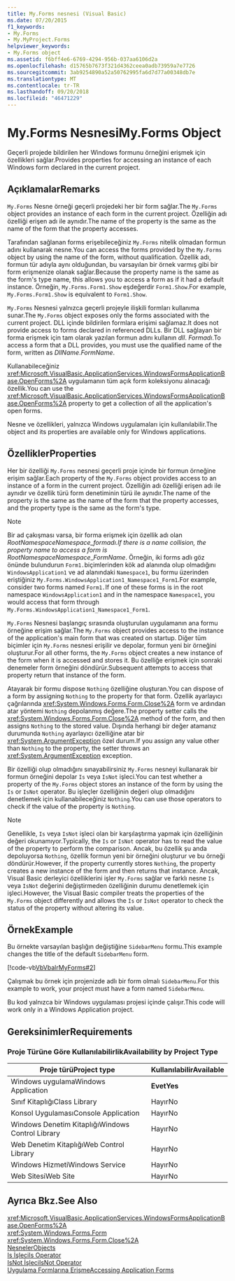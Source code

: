 ```yaml
---
title: My.Forms nesnesi (Visual Basic)
ms.date: 07/20/2015
f1_keywords:
- My.Forms
- My.MyProject.Forms
helpviewer_keywords:
- My.Forms object
ms.assetid: f6bff4e6-6769-4294-956b-037aa6106d2a
ms.openlocfilehash: d15765b7673f321d4362ceea0adb73959a7e7726
ms.sourcegitcommit: 3ab9254890a52a50762995fa6d7d77a00348db7e
ms.translationtype: MT
ms.contentlocale: tr-TR
ms.lasthandoff: 09/20/2018
ms.locfileid: "46471229"
---
```

# <a name="myforms-object"></a><span data-ttu-id="2d3cd-102">My.Forms Nesnesi</span><span class="sxs-lookup"><span data-stu-id="2d3cd-102">My.Forms Object</span></span>
<span data-ttu-id="2d3cd-103">Geçerli projede bildirilen her Windows formunu örneğini erişmek için özellikleri sağlar.</span><span class="sxs-lookup"><span data-stu-id="2d3cd-103">Provides properties for accessing an instance of each Windows form declared in the current project.</span></span>  
  
## <a name="remarks"></a><span data-ttu-id="2d3cd-104">Açıklamalar</span><span class="sxs-lookup"><span data-stu-id="2d3cd-104">Remarks</span></span>  
 <span data-ttu-id="2d3cd-105">`My.Forms` Nesne örneği geçerli projedeki her bir form sağlar.</span><span class="sxs-lookup"><span data-stu-id="2d3cd-105">The `My.Forms` object provides an instance of each form in the current project.</span></span> <span data-ttu-id="2d3cd-106">Özelliğin adı özelliği erişen adı ile aynıdır.</span><span class="sxs-lookup"><span data-stu-id="2d3cd-106">The name of the property is the same as the name of the form that the property accesses.</span></span>   
  
 <span data-ttu-id="2d3cd-107">Tarafından sağlanan forms erişebileceğiniz `My.Forms` nitelik olmadan formun adını kullanarak nesne.</span><span class="sxs-lookup"><span data-stu-id="2d3cd-107">You can access the forms provided by the `My.Forms` object by using the name of the form, without qualification.</span></span> <span data-ttu-id="2d3cd-108">Özellik adı, formun tür adıyla aynı olduğundan, bu varsayılan bir örnek varmış gibi bir form erişmenize olanak sağlar.</span><span class="sxs-lookup"><span data-stu-id="2d3cd-108">Because the property name is the same as the form's type name, this allows you to access a form as if it had a default instance.</span></span> <span data-ttu-id="2d3cd-109">Örneğin, `My.Forms.Form1.Show` eşdeğerdir `Form1.Show`.</span><span class="sxs-lookup"><span data-stu-id="2d3cd-109">For example, `My.Forms.Form1.Show` is equivalent to `Form1.Show`.</span></span>  
  
 <span data-ttu-id="2d3cd-110">`My.Forms` Nesnesi yalnızca geçerli projeyle ilişkili formları kullanıma sunar.</span><span class="sxs-lookup"><span data-stu-id="2d3cd-110">The `My.Forms` object exposes only the forms associated with the current project.</span></span> <span data-ttu-id="2d3cd-111">DLL içinde bildirilen formlara erişimi sağlamaz.</span><span class="sxs-lookup"><span data-stu-id="2d3cd-111">It does not provide access to forms declared in referenced DLLs.</span></span> <span data-ttu-id="2d3cd-112">Bir DLL sağlayan bir forma erişmek için tam olarak yazılan formun adını kullanın *dll*. *Formadı*.</span><span class="sxs-lookup"><span data-stu-id="2d3cd-112">To access a form that a DLL provides, you must use the qualified name of the form, written as *DllName*.*FormName*.</span></span>  
  
 <span data-ttu-id="2d3cd-113">Kullanabileceğiniz <xref:Microsoft.VisualBasic.ApplicationServices.WindowsFormsApplicationBase.OpenForms%2A> uygulamanın tüm açık form koleksiyonu alınacağı özellik.</span><span class="sxs-lookup"><span data-stu-id="2d3cd-113">You can use the <xref:Microsoft.VisualBasic.ApplicationServices.WindowsFormsApplicationBase.OpenForms%2A> property to get a collection of all the application's open forms.</span></span>  
  
 <span data-ttu-id="2d3cd-114">Nesne ve özellikleri, yalnızca Windows uygulamaları için kullanılabilir.</span><span class="sxs-lookup"><span data-stu-id="2d3cd-114">The object and its properties are available only for Windows applications.</span></span>  
  
## <a name="properties"></a><span data-ttu-id="2d3cd-115">Özellikler</span><span class="sxs-lookup"><span data-stu-id="2d3cd-115">Properties</span></span>  
 <span data-ttu-id="2d3cd-116">Her bir özelliği `My.Forms` nesnesi geçerli proje içinde bir formun örneğine erişim sağlar.</span><span class="sxs-lookup"><span data-stu-id="2d3cd-116">Each property of the `My.Forms` object provides access to an instance of a form in the current project.</span></span> <span data-ttu-id="2d3cd-117">Özelliğin adı özelliği erişen adı ile aynıdır ve özellik türü form denetiminin türü ile aynıdır.</span><span class="sxs-lookup"><span data-stu-id="2d3cd-117">The name of the property is the same as the name of the form that the property accesses, and the property type is the same as the form's type.</span></span>  
  
> [!NOTE]
>  <span data-ttu-id="2d3cd-118">Bir ad çakışması varsa, bir forma erişmek için özellik adı olan *RootNamespace*_*Namespace*\_*formadı*.</span><span class="sxs-lookup"><span data-stu-id="2d3cd-118">If there is a name collision, the property name to access a form is *RootNamespace*_*Namespace*\_*FormName*.</span></span> <span data-ttu-id="2d3cd-119">Örneğin, iki forms adlı göz önünde bulundurun `Form1.`biçimlerinden kök ad alanında olup olmadığını `WindowsApplication1` ve ad alanındaki `Namespace1`, bu formu üzerinden eriştiğiniz `My.Forms.WindowsApplication1_Namespace1_Form1`.</span><span class="sxs-lookup"><span data-stu-id="2d3cd-119">For example, consider two forms named `Form1.`If one of these forms is in the root namespace `WindowsApplication1` and in the namespace `Namespace1`, you would access that form through `My.Forms.WindowsApplication1_Namespace1_Form1`.</span></span>  
  
 <span data-ttu-id="2d3cd-120">`My.Forms` Nesnesi başlangıç sırasında oluşturulan uygulamanın ana formu örneğine erişim sağlar.</span><span class="sxs-lookup"><span data-stu-id="2d3cd-120">The `My.Forms` object provides access to the instance of the application's main form that was created on startup.</span></span> <span data-ttu-id="2d3cd-121">Diğer tüm biçimler için `My.Forms` nesnesi erişilir ve depolar, formun yeni bir örneğini oluşturur.</span><span class="sxs-lookup"><span data-stu-id="2d3cd-121">For all other forms, the `My.Forms` object creates a new instance of the form when it is accessed and stores it.</span></span> <span data-ttu-id="2d3cd-122">Bu özelliğe erişmek için sonraki denemeler form örneğini döndürür.</span><span class="sxs-lookup"><span data-stu-id="2d3cd-122">Subsequent attempts to access that property return that instance of the form.</span></span>  
  
 <span data-ttu-id="2d3cd-123">Atayarak bir formu dispose `Nothing` özelliğine oluşturan.</span><span class="sxs-lookup"><span data-stu-id="2d3cd-123">You can dispose of a form by assigning `Nothing` to the property for that form.</span></span> <span data-ttu-id="2d3cd-124">Özellik ayarlayıcı çağrılarında <xref:System.Windows.Forms.Form.Close%2A> form ve ardından atar yöntemi `Nothing` depolanmış değere.</span><span class="sxs-lookup"><span data-stu-id="2d3cd-124">The property setter calls the <xref:System.Windows.Forms.Form.Close%2A> method of the form, and then assigns `Nothing` to the stored value.</span></span> <span data-ttu-id="2d3cd-125">Dışında herhangi bir değer atamanız durumunda `Nothing` ayarlayıcı özelliğine atar bir <xref:System.ArgumentException> özel durum.</span><span class="sxs-lookup"><span data-stu-id="2d3cd-125">If you assign any value other than `Nothing` to the property, the setter throws an <xref:System.ArgumentException> exception.</span></span>  
  
 <span data-ttu-id="2d3cd-126">Bir özelliği olup olmadığını sınayabilirsiniz `My.Forms` nesneyi kullanarak bir formun örneğini depolar `Is` veya `IsNot` işleci.</span><span class="sxs-lookup"><span data-stu-id="2d3cd-126">You can test whether a property of the `My.Forms` object stores an instance of the form by using the `Is` or `IsNot` operator.</span></span> <span data-ttu-id="2d3cd-127">Bu işleçler özelliğinin değeri olup olmadığını denetlemek için kullanabileceğiniz `Nothing`.</span><span class="sxs-lookup"><span data-stu-id="2d3cd-127">You can use those operators to check if the value of the property is `Nothing`.</span></span>  
  
> [!NOTE]
>  <span data-ttu-id="2d3cd-128">Genellikle, `Is` veya `IsNot` işleci olan bir karşılaştırma yapmak için özelliğinin değeri okunamıyor.</span><span class="sxs-lookup"><span data-stu-id="2d3cd-128">Typically, the `Is` or `IsNot` operator has to read the value of the property to perform the comparison.</span></span> <span data-ttu-id="2d3cd-129">Ancak, bu özellik şu anda depoluyorsa `Nothing`, özellik formun yeni bir örneğini oluşturur ve bu örneği döndürür.</span><span class="sxs-lookup"><span data-stu-id="2d3cd-129">However, if the property currently stores `Nothing`, the property creates a new instance of the form and then returns that instance.</span></span> <span data-ttu-id="2d3cd-130">Ancak, Visual Basic derleyici özelliklerini işler `My.Forms` sağlar ve farklı nesne `Is` veya `IsNot` değerini değiştirmeden özelliğinin durumu denetlemek için işleci.</span><span class="sxs-lookup"><span data-stu-id="2d3cd-130">However, the Visual Basic compiler treats the properties of the `My.Forms` object differently and allows the `Is` or `IsNot` operator to check the status of the property without altering its value.</span></span>  
  
## <a name="example"></a><span data-ttu-id="2d3cd-131">Örnek</span><span class="sxs-lookup"><span data-stu-id="2d3cd-131">Example</span></span>  
 <span data-ttu-id="2d3cd-132">Bu örnekte varsayılan başlığın değiştiğine `SidebarMenu` formu.</span><span class="sxs-lookup"><span data-stu-id="2d3cd-132">This example changes the title of the default `SidebarMenu` form.</span></span>  
  
 [!code-vb[VbVbalrMyForms#2](../../../visual-basic/language-reference/objects/codesnippet/VisualBasic/my-forms-object_1.vb)]  
  
 <span data-ttu-id="2d3cd-133">Çalışmak bu örnek için projenizde adlı bir form olmalı `SidebarMenu`.</span><span class="sxs-lookup"><span data-stu-id="2d3cd-133">For this example to work, your project must have a form named `SidebarMenu`.</span></span>  
  
 <span data-ttu-id="2d3cd-134">Bu kod yalnızca bir Windows uygulaması projesi içinde çalışır.</span><span class="sxs-lookup"><span data-stu-id="2d3cd-134">This code will work only in a Windows Application project.</span></span>  
  
## <a name="requirements"></a><span data-ttu-id="2d3cd-135">Gereksinimler</span><span class="sxs-lookup"><span data-stu-id="2d3cd-135">Requirements</span></span>  
  
### <a name="availability-by-project-type"></a><span data-ttu-id="2d3cd-136">Proje Türüne Göre Kullanılabilirlik</span><span class="sxs-lookup"><span data-stu-id="2d3cd-136">Availability by Project Type</span></span>  
  
|<span data-ttu-id="2d3cd-137">Proje türü</span><span class="sxs-lookup"><span data-stu-id="2d3cd-137">Project type</span></span>|<span data-ttu-id="2d3cd-138">Kullanılabilir</span><span class="sxs-lookup"><span data-stu-id="2d3cd-138">Available</span></span>|  
|---|---|  
|<span data-ttu-id="2d3cd-139">Windows uygulama</span><span class="sxs-lookup"><span data-stu-id="2d3cd-139">Windows Application</span></span>|<span data-ttu-id="2d3cd-140">**Evet**</span><span class="sxs-lookup"><span data-stu-id="2d3cd-140">**Yes**</span></span>|  
|<span data-ttu-id="2d3cd-141">Sınıf Kitaplığı</span><span class="sxs-lookup"><span data-stu-id="2d3cd-141">Class Library</span></span>|<span data-ttu-id="2d3cd-142">Hayır</span><span class="sxs-lookup"><span data-stu-id="2d3cd-142">No</span></span>|  
|<span data-ttu-id="2d3cd-143">Konsol Uygulaması</span><span class="sxs-lookup"><span data-stu-id="2d3cd-143">Console Application</span></span>|<span data-ttu-id="2d3cd-144">Hayır</span><span class="sxs-lookup"><span data-stu-id="2d3cd-144">No</span></span>|  
|<span data-ttu-id="2d3cd-145">Windows Denetim Kitaplığı</span><span class="sxs-lookup"><span data-stu-id="2d3cd-145">Windows Control Library</span></span>|<span data-ttu-id="2d3cd-146">Hayır</span><span class="sxs-lookup"><span data-stu-id="2d3cd-146">No</span></span>|  
|<span data-ttu-id="2d3cd-147">Web Denetim Kitaplığı</span><span class="sxs-lookup"><span data-stu-id="2d3cd-147">Web Control Library</span></span>|<span data-ttu-id="2d3cd-148">Hayır</span><span class="sxs-lookup"><span data-stu-id="2d3cd-148">No</span></span>|  
|<span data-ttu-id="2d3cd-149">Windows Hizmeti</span><span class="sxs-lookup"><span data-stu-id="2d3cd-149">Windows Service</span></span>|<span data-ttu-id="2d3cd-150">Hayır</span><span class="sxs-lookup"><span data-stu-id="2d3cd-150">No</span></span>|  
|<span data-ttu-id="2d3cd-151">Web Sitesi</span><span class="sxs-lookup"><span data-stu-id="2d3cd-151">Web Site</span></span>|<span data-ttu-id="2d3cd-152">Hayır</span><span class="sxs-lookup"><span data-stu-id="2d3cd-152">No</span></span>|  
  
## <a name="see-also"></a><span data-ttu-id="2d3cd-153">Ayrıca Bkz.</span><span class="sxs-lookup"><span data-stu-id="2d3cd-153">See Also</span></span>  
 <xref:Microsoft.VisualBasic.ApplicationServices.WindowsFormsApplicationBase.OpenForms%2A>  
 <xref:System.Windows.Forms.Form>  
 <xref:System.Windows.Forms.Form.Close%2A>  
 [<span data-ttu-id="2d3cd-154">Nesneler</span><span class="sxs-lookup"><span data-stu-id="2d3cd-154">Objects</span></span>](../../../visual-basic/language-reference/objects/index.md)  
 [<span data-ttu-id="2d3cd-155">Is İşleci</span><span class="sxs-lookup"><span data-stu-id="2d3cd-155">Is Operator</span></span>](../../../visual-basic/language-reference/operators/is-operator.md)  
 [<span data-ttu-id="2d3cd-156">IsNot İşleci</span><span class="sxs-lookup"><span data-stu-id="2d3cd-156">IsNot Operator</span></span>](../../../visual-basic/language-reference/operators/isnot-operator.md)  
 [<span data-ttu-id="2d3cd-157">Uygulama Formlarına Erişme</span><span class="sxs-lookup"><span data-stu-id="2d3cd-157">Accessing Application Forms</span></span>](../../../visual-basic/developing-apps/programming/accessing-application-forms.md)
